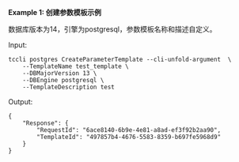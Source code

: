 **Example 1: 创建参数模板示例**

数据库版本为14，引擎为postgresql，参数模板名称和描述自定义。

Input: 

```
tccli postgres CreateParameterTemplate --cli-unfold-argument  \
    --TemplateName test_template \
    --DBMajorVersion 13 \
    --DBEngine postgresql \
    --TemplateDescription test
```

Output: 
```
{
    "Response": {
        "RequestId": "6ace8140-6b9e-4e81-a8ad-ef3f92b2aa90",
        "TemplateId": "497857b4-4676-5583-8359-b697fe5968d9"
    }
}
```

